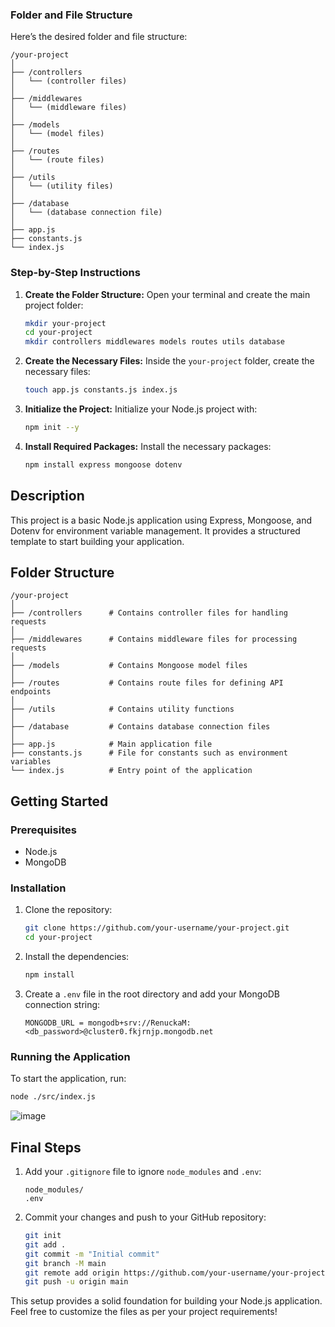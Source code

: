 ### Folder and File Structure

Here’s the desired folder and file structure:

```
/your-project
│
├── /controllers
│   └── (controller files)
│
├── /middlewares
│   └── (middleware files)
│
├── /models
│   └── (model files)
│
├── /routes
│   └── (route files)
│
├── /utils
│   └── (utility files)
│
├── /database
│   └── (database connection file)
│
├── app.js
├── constants.js
└── index.js
```

### Step-by-Step Instructions

1. **Create the Folder Structure:**
   Open your terminal and create the main project folder:
   ```bash
   mkdir your-project
   cd your-project
   mkdir controllers middlewares models routes utils database
   ```

2. **Create the Necessary Files:**
   Inside the `your-project` folder, create the necessary files:
   ```bash
   touch app.js constants.js index.js
   ```

3. **Initialize the Project:**
   Initialize your Node.js project with:
   ```bash
   npm init --y
   ```

4. **Install Required Packages:**
   Install the necessary packages:
   ```bash
   npm install express mongoose dotenv
   ```
## Description

This project is a basic Node.js application using Express, Mongoose, and Dotenv for environment variable management. It provides a structured template to start building your application.

## Folder Structure

```
/your-project
│
├── /controllers      # Contains controller files for handling requests
│
├── /middlewares      # Contains middleware files for processing requests
│
├── /models           # Contains Mongoose model files
│
├── /routes           # Contains route files for defining API endpoints
│
├── /utils            # Contains utility functions
│
├── /database         # Contains database connection files
│
├── app.js            # Main application file
├── constants.js      # File for constants such as environment variables
└── index.js          # Entry point of the application
```

## Getting Started

### Prerequisites

- Node.js
- MongoDB

### Installation

1. Clone the repository:
   ```bash
   git clone https://github.com/your-username/your-project.git
   cd your-project
   ```

2. Install the dependencies:
   ```bash
   npm install
   ```

3. Create a `.env` file in the root directory and add your MongoDB connection string:
   ```env
   MONGODB_URL = mongodb+srv://RenuckaM:<db_password>@cluster0.fkjrnjp.mongodb.net
   ```

### Running the Application

To start the application, run:

```bash
node ./src/index.js
```
![image](https://github.com/user-attachments/assets/36fdce67-517d-46a8-af71-ed9185a3f752)

## Final Steps

1. Add your `.gitignore` file to ignore `node_modules` and `.env`:
   ```
   node_modules/
   .env
   ```

2. Commit your changes and push to your GitHub repository:
   ```bash
   git init
   git add .
   git commit -m "Initial commit"
   git branch -M main
   git remote add origin https://github.com/your-username/your-project.git
   git push -u origin main
   ```

This setup provides a solid foundation for building your Node.js application. Feel free to customize the files as per your project requirements!
